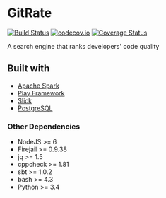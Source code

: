 GitRate
=======

[![Build Status](https://travis-ci.org/alopatindev/gitrate.svg?branch=master)](https://travis-ci.org/alopatindev/gitrate)
[![codecov.io](http://codecov.io/github/alopatindev/gitrate/coverage.svg?branch=master)](https://codecov.io/github/alopatindev/gitrate?branch=master)
[![Coverage Status](https://coveralls.io/repos/github/alopatindev/gitrate/badge.svg?branch=master)](https://coveralls.io/github/alopatindev/gitrate?branch=master)

A search engine that ranks developers' code quality

## Built with
- [Apache Spark](https://spark.apache.org)
- [Play Framework](https://www.playframework.com)
- [Slick](http://slick.lightbend.com)
- [PostgreSQL](https://www.postgresql.org)

### Other Dependencies
- NodeJS >= 6
- Firejail >= 0.9.38
- jq >= 1.5
- cppcheck >= 1.81
- sbt >= 1.0.2
- bash >= 4.3
- Python >= 3.4
